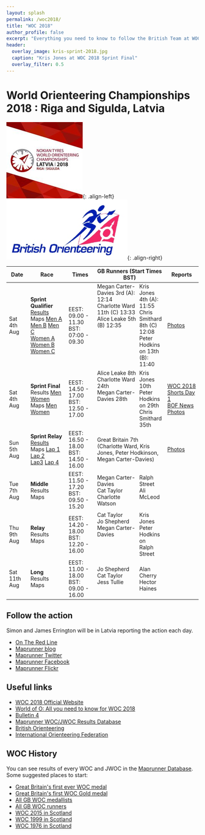 ```yaml
---
layout: splash
permalink: /woc2018/
title: "WOC 2018"
author_profile: false
excerpt: "Everything you need to know to follow the British Team at WOC 2018."
header:
  overlay_image: kris-sprint-2018.jpg
  caption: "Kris Jones at WOC 2018 Sprint Final"
  overlay_filter: 0.5
---
```

# World Orienteering Championships 2018 : Riga and Sigulda, Latvia

![WOC 2018 logo](/images/woc2018/woc2018logo.jpg){: .align-left}
![BOF logo](/images/woc2017/BOFlogo.png){: .align-right}

| Date | Race | Times | GB Runners (Start Times BST) | Reports |
|------|------|-------|------------------------------|---------|
| Sat 4th Aug | **Sprint Qualifier**<br>[Results](https://www.woc2018.lv/resultsWOC/4.08/results/Qual/Results.pdf)<br>Maps [Men A](https://www.woc2018.lv/img/Q/SPRINT_Q_MEN-A.jpg) [Men B](https://www.woc2018.lv/img/Q/SPRINT_Q_MEN-B.jpg) [Men C](https://www.woc2018.lv/img/Q/SPRINT_Q_MEN-C.jpg)<br>[Women A](https://www.woc2018.lv/img/Q/SPRINT_Q_WOMEN-A.jpg) [Women B](https://www.woc2018.lv/img/Q/SPRINT_Q_WOMEN-B.jpg) [Women C](https://www.woc2018.lv/img/Q/SPRINT_Q_WOMEN-C.jpg) | EEST: 09.00 - 11.30<br> BST: 07:00 - 09.30 | <span style="float:left;width:65%;">Megan Carter-Davies 3rd (A): 12:14<br>Charlotte Ward 11th (C) 13:33<br>Alice Leake 5th (B) 12:35</span><span style="float:right;width:35%;">Kris Jones 4th (A): 11:55<br>Chris Smithard 8th (C) 12:08<br>Peter Hodkinson 13th (B): 11:40</span> |  [Photos](https://www.flickr.com/photos/maprunner/albums/72157694015976610)|
| Sat 4th Aug  | **Sprint Final**<br>Results [Men](https://www.woc2018.lv/resultsWOC/4.08/results/Final/Results%20-%20Men.pdf) [Women](https://www.woc2018.lv/resultsWOC/4.08/results/Final/Results%20-%20Women.pdf)<br>Maps [Men](http://www.tulospalvelu.fi/gps/2018wocSprintM/) [Women](http://www.tulospalvelu.fi/gps/2018wocSprintW/ ) | EEST: 14.50 - 17.00<br> BST: 12.50 - 17.00  |<span style="float:left;width:65%;">Alice Leake 8th<br>Charlotte Ward 24th<br>Megan Carter-Davies 28th</span><span style="float:right;width:35%;">Kris Jones 10th<br>Peter Hodkinson 29th<br>Chris Smithard 35th</span>  | [WOC 2018 Shorts Day 1](https://maprunner.blogspot.com/2018/08/woc-2018-shorts-day-1.html)<br>[BOF News]()<br>[Photos](https://www.flickr.com/photos/maprunner/albums/72157698196747971) |
| Sun 5th Aug  | **Sprint Relay**<br>[Results](https://www.woc2018.lv/resultsWOC/5.08/results/Results.pdf)<br>Maps [Lap 1](http://www.tulospalvelu.fi/gps/2018wocSprintR1/) [Lap 2](http://www.tulospalvelu.fi/gps/2018wocSprintR2/)<br>[Lap3](http://www.tulospalvelu.fi/gps/2018wocSprintR3/) [Lap 4](http://www.tulospalvelu.fi/gps/2018wocSprintR4/) | EEST: 16.50 - 18.00<br> BST: 14.50 - 16.00 | Great Britain 7th (Charlotte Ward, Kris Jones, Peter Hodkinson, Megan Carter-Davies)  | [Photos](https://www.flickr.com/photos/maprunner/albums/72157671976537298) |
| Tue 7th Aug  | **Middle**<br>Results<br> Maps| EEST: 11.50 - 17.20<br> BST: 09.50 - 15.20  | <span style="float:left;width:65%;">Megan Carter-Davies<br>Cat Taylor<br>Charlotte Watson</span><span style="float:right;width:35%;">Ralph Street<br>Ali McLeod</span> |  |
| Thu 9th Aug  | **Relay**<br>Results<br>Maps | EEST: 14.20 - 18.00<br> BST: 12.20 - 16.00 | <span style="float:left;width:65%;">Cat Taylor<br>Jo Shepherd<br>Megan Carter-Davies</span><span style="float:right;width:35%;">Kris Jones<br>Peter Hodkinson<br>Ralph Street</span> | |
| Sat 11th Aug  | **Long**<br>Results<br>Maps | EEST: 11.00 - 18.00<br> BST: 09.00 - 16.00 | <span style="float:left;width:65%;">Jo Shepherd<br>Cat Taylor<br>Jess Tullie</span><span style="float:right;width:35%;">Alan Cherry<br>Hector Haines</span> |  |

## Follow the action

Simon and James Errington will be in Latvia reporting the action each day.

* [On The Red Line](https://www.ontheredline.org.uk/)
* [Maprunner blog](https://maprunner.blogspot.co.uk/)
* [Maprunner Twitter](https://twitter.com/MaprunnerGB)
* [Maprunner Facebook](https://www.facebook.com/Maprunner.co.uk/)
* [Maprunner Flickr](https://www.flickr.com/photos/maprunner/collections/72157696646694022/)

## Useful links

* [WOC 2018 Official Website](https://www.woc2018.lv/)
* [World of O: All you need to know for WOC 2018](http://news.worldofo.com/2018/08/02/woc-2018-all-you-need-to-know/)
* [Bulletin 4](https://www.woc2018.lv/docs/Bulletin4_woc2018.pdf)
* [Maprunner WOC/JWOC Results Database](https://www.maprunner.co.uk/wocdb)
* [British Orienteering](https://www.britishorienteering.org.uk/)
* [International Orienteering Federation](http://orienteering.org/)

## WOC History

You can see results of every WOC and JWOC in the [Maprunner Database](https://www.maprunner.co.uk/wocdb/). Some suggested places to start:

* [Great Britain's first ever WOC medal](https://www.maprunner.co.uk/wocdb/woc/1993/women/long)
* [Great Britain's first WOC Gold medal](https://www.maprunner.co.uk/wocdb/woc/1999/women/short)
* [All GB WOC medallists](https://www.maprunner.co.uk/wocdb/medals/gbr/woc/all/all)
* [All GB WOC runners](https://www.maprunner.co.uk/wocdb/runners/person/gbr)
* [WOC 2015 in Scotland](https://www.maprunner.co.uk/wocdb/woc/2015/men/long)
* [WOC 1999 in Scotland](https://www.maprunner.co.uk/wocdb/woc/1999/men/long)
* [WOC 1976 in Scotland](https://www.maprunner.co.uk/wocdb/woc/1976/men/long)